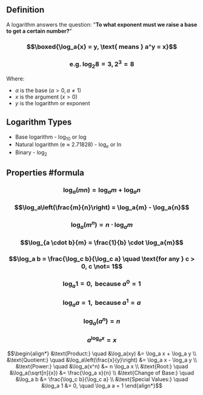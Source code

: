 ## Definition
A logarithm answers the question: "**To what exponent must we raise a base to get a certain number?**"

### $$\boxed{\log_a{x} = y, \text{ means } a^y = x}$$

### $$\text{ e.g. } \log_2{8} = 3, 2^3=8$$

Where:
- $a$ is the base ($a > 0, a \not= 1$)
- $x$ is the argument ($x > 0$)
- $y$ is the logarithm or exponent

## Logarithm Types
- Base logarithm - $\log_{10}$ or $\log$
- Natural logarithm (e $\approx$ 2.71828) - $\log_e$ or $\ln$
- Binary - $\log_2$

## Properties #formula 

### $$\log_a(mn) = \log_a{m} + \log_a{n}$$
### $$\log_a\left(\frac{m}{n}\right) = \log_a{m} - \log_a{n}$$
### $$\log_a(m^n) = n \cdot \log_a{m}$$
### $$\log_{a \cdot b}{m} = \frac{1}{b} \cdot \log_a{m}$$
### $$\log_a b = \frac{\log_c b}{\log_c a} \quad \text{for any } c > 0, c \not= 1$$
### $$\log_a 1 = 0, \text{ because } a^0=1$$
### $$\log_a a = 1, \text{ because } a^1=a$$
### $$\log_a(a^n) = n$$
### $$a^{\log_a x} = x$$


$$\begin{align*}
&\text{Product:} \quad &\log_a(xy) &= \log_a x + \log_a y \\
&\text{Quotient:} \quad &\log_a\left(\frac{x}{y}\right) &= \log_a x - \log_a y \\
&\text{Power:} \quad &\log_a(x^n) &= n \log_a x \\
&\text{Root:} \quad &\log_a(\sqrt[n]{x}) &= \frac{\log_a x}{n} \\
&\text{Change of Base:} \quad &\log_a b &= \frac{\log_c b}{\log_c a} \\
&\text{Special Values:} \quad &\log_a 1 &= 0, \quad \log_a a = 1
\end{align*}$$